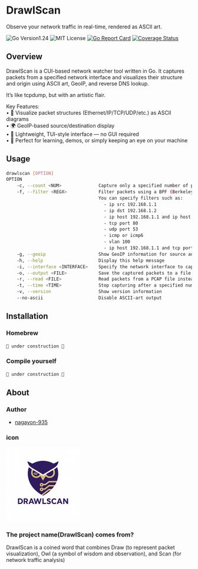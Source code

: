 # DrawlScan

Observe your network traffic in real-time, rendered as ASCII art.

![Go Version1.24](https://img.shields.io/badge/go-v1.24-blue "Go Version1.24")
![MIT License](https://img.shields.io/badge/license-MIT-blue "MIT License")
[![Go Report Card](https://goreportcard.com/badge/github.com/nagayon-935/DrawlScan)](https://goreportcard.com/report/github.com/nagayon-935/DrawlScan)
[![Coverage Status](https://img.shields.io/badge/coverage-68%25-red)](https://coveralls.io/github/nagayon-935/DrawlScan?branch=main)

## Overview

DrawlScan is a CUI-based network watcher tool written in Go.
It captures packets from a specified network interface and visualizes their structure and origin using ASCII art, GeoIP, and reverse DNS lookup.

It’s like tcpdump, but with an artistic flair.

Key Features:  
    •   🎨 Visualize packet structures (Ethernet/IP/TCP/UDP/etc.) as ASCII diagrams  
    •   🌍 GeoIP-based source/destination display  
    •   🧭 Lightweight, TUI-style interface — no GUI required  
    •   🐧 Perfect for learning, demos, or simply keeping an eye on your machine  

## Usage

```bash
drawlscan [OPTION]
OPTION
    -c, --count <NUM>              Capture only a specified number of packets
    -f, --filter <REGX>            Filter packets using a BPF (Berkeley Packet Filter) expression.
                                   You can specify filters such as:
                                     - ip src 192.168.1.1
                                     - ip dst 192.168.1.2
                                     - ip host 192.168.1.1 and ip host 192.168.1.2
                                     - tcp port 80
                                     - udp port 53
                                     - icmp or icmp6
                                     - vlan 100
                                     - ip host 192.168.1.1 and tcp port 80
    -g, --geoip                    Show GeoIP information for source and destination IP addresses
    -h, --help                     Display this help message
    -i, --interface <INTERFACE>    Specify the network interface to capture packets from (e.g., eth0, wlan0)
    -o, --output <FILE>            Save the captured packets to a file in PCAP format
    -r, --read <FILE>              Read packets from a PCAP file instead of capturing live traffic
    -t, --time <TIME>              Stop capturing after a specified number of seconds
    -v, --version                  Show version information
    --no-ascii                     Disable ASCII-art output
```

## Installation

### Homebrew

```bash
🚧 under construction 🚧
```

### Compile yourself

```bash
🚧 under construction 🚧
```

## About

### Author

* [nagayon-935](https://github.com/nagayon-935)

### icon

![DrawlScan Icon](./docs/image/logo.png "DrawlScan Icon")

### The project name(**DrawlScan**) comes from?

DrawlScan is a coined word that combines Draw (to represent packet visualization), Owl (a symbol of wisdom and observation), and Scan (for network traffic analysis)
